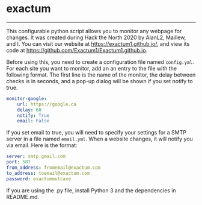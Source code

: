 # exactum

---

This configurable python script allows you to monitor any webpage for changes. It was created during Hack the North 2020 by AlanL2, Maillew, and I. You can visit our website at https://exactum1.github.io/, and view its code at https://github.com/Exactum1/Exactum1.github.io.

Before using this, you need to create a configuration file named `config.yml`. For each site you want to monitor, add an an entry to the file with the following format. The first line is the name of the monitor, the delay between checks is in seconds, and a pop-up dialog will be shown if you set notify to true.
```yaml
monitor-google:
    url: https://google.ca
    delay: 60
    notify: True
    email: False
```
If you set email to true, you will need to specify your settings for a SMTP server in a file named `email.yml`. When a website changes, it will notify you via email. Here is the format:
```yaml
server: smtp.gmail.com
port: 587
from_address: fromemail@exactum.com
to_address: toemail@exactum.com
password: exactummutcaxe
```
If you are using the .py file, install Python 3 and the dependencies in README.md.
